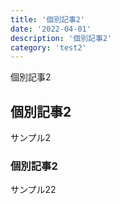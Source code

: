 ```yaml
---
title: '個別記事2'
date: '2022-04-01'
description: '個別記事2'
category: 'test2'
---
```


個別記事2

## 個別記事2

サンプル2

### 個別記事2

サンプル22
